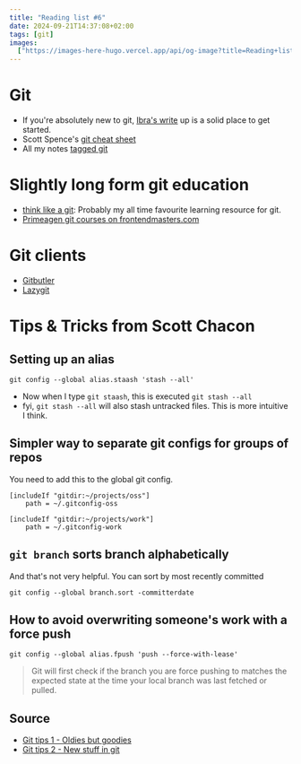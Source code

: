 ```yaml
---
title: "Reading list #6"
date: 2024-09-21T14:37:08+02:00
tags: [git]
images:
  ["https://images-here-hugo.vercel.app/api/og-image?title=Reading+list+%236"]
---
```



# Git

- If you're absolutely new to git, [Ibra's write](https://hackerbytes.hackthedegree.com/26/rapid-tutorial/git/the-only-cheatsheet-a-git-beginner-needs) up is a solid place to get started.
- Scott Spence's [git cheat sheet](https://cheatsheets.xyz/git)
- All my notes [tagged git](https://guidefari.com/tags/git)

# Slightly long form git education
- [think like a git](https://think-like-a-git.net/): Probably my all time favourite learning resource for git.
- [Primeagen git courses on frontendmasters.com](https://frontendmasters.com/courses/everything-git/)


# Git clients

- [Gitbutler](https://blog.gitbutler.com/git-tips-and-tricks/)
- [Lazygit](https://www.youtube.com/watch?v=TLNdwvIFoCg)

# Tips & Tricks from Scott Chacon

## Setting up an alias

`git config --global alias.staash 'stash --all'`

- Now when I type `git staash`, this is executed `git stash --all`
- fyi, `git stash --all` will also stash untracked files. This is more intuitive I think.

## Simpler way to separate git configs for groups of repos

You need to add this to the global git config.

```
[includeIf "gitdir:~/projects/oss"]
    path = ~/.gitconfig-oss

[includeIf "gitdir:~/projects/work"]
    path = ~/.gitconfig-work

```

## `git branch` sorts branch alphabetically
And that's not very helpful. You can sort by most recently committed

`git config --global branch.sort -committerdate`

## How to avoid overwriting someone's work with a force push
`git config --global alias.fpush 'push --force-with-lease'`

> Git will first check if the branch you are force pushing to matches the expected state at the time your local branch was last fetched or pulled.


## Source
- [Git tips 1 - Oldies but goodies](https://blog.gitbutler.com/git-tips-1-theres-a-git-config-for-that/)
- [Git tips 2 - New stuff in git](https://blog.gitbutler.com/git-tips-2-new-stuff-in-git/)